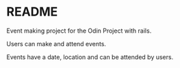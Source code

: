 # README

Event making project for the Odin Project with rails.

Users can make and attend events.

Events have a date, location and can be attended by users.
